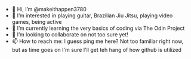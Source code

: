 - 👋 Hi, I’m @makeithappen3780
- 👀 I’m interested in playing guitar, Brazilian Jiu Jitsu, playing video games, being active
- 🌱 I’m currently learning the very basics of coding via The Odin Project
- 💞️ I’m looking to collaborate on not too sure yet!
- 📫 How to reach me: I guess ping me here? Not too familiar right now, but as time goes on I'm sure I'll get teh hang of how github is utilized

<!---
makeithappen3780/makeithappen3780 is a ✨ special ✨ repository because its `README.md` (this file) appears on your GitHub profile.
You can click the Preview link to take a look at your changes.
--->

